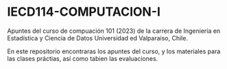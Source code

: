 # IECD114-COMPUTACION-I

Apuntes del curso de compuación 101 (2023)  de la carrera de Ingeniería en Estadística y Ciencia  de Datos Universidad ed Valparaiso, Chile.

En este repositorio encontraras los apuntes del curso, y los materiales para las clases práctias, así como tabien las evaluaciones. 
